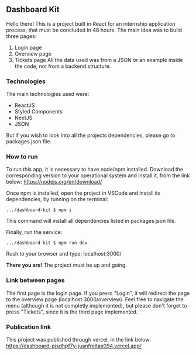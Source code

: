 ## Dashboard Kit

Hello there! 
This is a project built in React for an internship application process, that must be concluded in 48 hours.
The main idea was to build three pages:
1. Login page
2. Overview page
3. Tickets page
All the data used was from a JSON or an example inside the code, not from a backend structure.

### Technologies
The main technologies used were:

* ReactJS
* Styled Components
* NextJS
* JSON

But if you wish to look into all the projects dependencies, please go to packages.json file.

### How to run
To run this app, it is necessary to have node/npm installed.
Download the corresponding version to your operational system and install it, from the link below:
https://nodejs.org/en/download/

Once npm is installed, open the project in VSCode and install its dependencies, by running on the terminal:
```
.../dashboard-kit $ npm i
```
This command will install all dependencies listed in packages.json file.

Finally, run the service:
```
.../dashboard-kit $ npm run dev
```

Rush to your browser and type:
localhost:3000/

**There you are!** The project must be up and going.

### Link between pages
The first page is the login page. If you press "Login", it will redirect the page to the overview page (localhost:3000/overview).
Feel free to navigate the menu (although it is not completly implemented), but please don't forget to press "Tickets", since it is the third page implemented.

### Publication link
This project was published through vercel, in the link below:
https://dashboard-pjsdhpf7y-juanfreitas094.vercel.app/